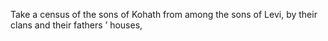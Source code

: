 Take a census of the sons of Kohath from among the sons of Levi, by their clans and their fathers ’ houses,
